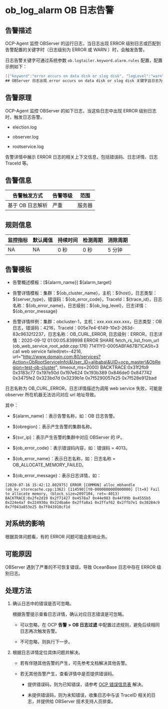 # ob_log_alarm OB 日志告警

## 告警描述

OCP-Agent 监控 OBServer 的运行日志，当日志出现 ERROR 级别日志或匹配到告警配置的关键字时（日志级别为 ERROR 或 WARN ）时，会触发告警。

日志告警关键字可通过系统参数 `ob.logtailer.keyword.alarm.rules` 配置，配置示例如下：

```java
[{"keyword":"error occurs on data disk or slog disk", "logLevel":"warn", "svrType":"observer", "errorCode":100003, "alarmLevel":2}]
## OBServer 日志出现 error occurs on data disk or slog disk 关键字且日志为 warn 级别，会触发 errorCode 为 100003 的严重告警。
```

## 告警原理

OCP-Agent 监控 OBServer 的如下日志，当这些日志中出现 ERROR 级别日志时，触发日志告警。

* election.log

* observer.log

* rootservice.log

告警详情中展示 ERROR 日志的相关上下文信息，包括错误码、日志详情、日志 TraceId 等。

## 告警信息

|   告警触发方式   | 告警等级 | 范围  |
|------------|------|-----|
| 基于 OB 日志解析 | 严重   | 服务器 |

## 规则信息

| 监控指标 | 默认阈值 | 持续时间 | 检测周期 | 消除周期 |
|------|------|------|------|------|
| NA   | NA   | 0 秒  | 0 秒  | 5 分钟 |

## 告警模板

* 告警概述模板：[\${alarm_name}] ${alarm_target}

* 告警详情模板：集群：\${ob_cluster_name}，主机：\${host}，日志类型：\${server_type}，错误码：\${ob_error_code}，TraceId：${trace_id}，日志名称：\${ob_error_name}，日志级别：\${ob_log_level}，日志详情：\${ob_error_message}

* 告警详情样例：集群：obcluster-1，主机：xxx.xxx.xxx.xxx，日志类型：OB 日志，错误码：4216，TraceId：005e7e4-6149-10e3-263d-83c9632f2237，日志名称：OB_CURL_ERROR, 日志级别：ERROR，日志详情：2020-09-12 01:00:05.839998 ERROR SHARE fetch_rs_list_from_url (ob_web_service_root_addr.cpp:176) 71411Y0-0005ABFA67B71CA5lt=3 call web service failed(ret=-4216, url="http://www.domain.com:80/services?Action=ObRootServiceInfo\&User_ID=alibaba\&UID=ocp_master\&ObRegion=test-ob-cluster", timeout_ms=2000) BACKTRACE:0x31f2fb9 0x3183c77 0x197e50d 0x197e624 0x193b389 0x846de0 0x847742 0x3475fe2 0x323bd7d 0x3239b1e 0x7f5290057e25 0x7f528e912bad

日志名称为 OB_CURL_ERROR，日志详情描述为调用 web service 失败，可能是 observer 所在机器无法访问对应 url 地址导致。

其中：

* ${alarm_name}：表示告警名称，如：OB 日志告警。

* ${obregion}：表示产生告警的集群名称。

* ${svr_ip}：表示产生告警的集群中对应 OBServer 的 IP。

* ${ob_error_code}：表示错误码内容，如：错误码 = 4013。

* ${ob_error_name}：表示日志名称，如：日志名称 = OB_ALLOCATE_MEMORY_FAILED。

* ${ob_error_message}：表示日志详情，如：

```shell
[2020-07-16 15:42:12.802975] ERROR [COMMON] alloc_mbhandle (ob_kv_storecache.cpp:1362) [114590][Y0-0000000000000000] [lt=9] Fail to allocate memory, (block_size=2097104, ret=-4013) BACKTRACE:0x2fe2d19 0x2f71427 0x4578a7 0x44e983 0x44f09b 0x4555b5 0x224e4a7 0x224930a 0x224ba6e 0x2ffa8a1 0x2ffaf62 0x2ffb7e1 0x30284c9 0x7f043a853e25 0x7f043910cf1d
```

## 对系统的影响

根据具体问题看，有的 ERROR 问题可能会影响业务。

## 可能原因

OBServer 遇到了严重的不可恢复错误，导致 OceanBase 日志中存在 ERROR 级别日志。

## 处理方法

1. 确认日志中的错误是否可忽略。

   根据告警提示查看日志详情，确认对应日志错误是可忽略。
   * 可以忽略，在 OCP **告警** **\>** **OB 日志过滤** 中配置过滤规则，避免后续相同日志再次触发告警。

   * 不可忽略，则执行下一步。

2. 根据日志详情定位具体问题并解决。

   * 若有伴随其他告警的产生，可先参考文档解决其他告警。

   * 若无其他告警产生，查看详情中是否提供错误码。

     * 提供错误码，则为已知错误，请参考 [OCP 错误信息表](../../4.user-guide-2/13.appendix-2/4.ocp-error-table.md) 解决。

     * 未提供错误码，则为未知错误，收集日志中与该 TraceID 相关的日志，并提供给 OBServer 技术支持人员排查。
